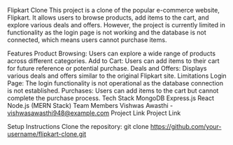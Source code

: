 Flipkart Clone
This project is a clone of the popular e-commerce website, Flipkart. It allows users to browse products, add items to the cart, and explore various deals and offers. However, the project is currently limited in functionality as the login page is not working and the database is not connected, which means users cannot purchase items.

Features
Product Browsing: Users can explore a wide range of products across different categories.
Add to Cart: Users can add items to their cart for future reference or potential purchase.
Deals and Offers: Displays various deals and offers similar to the original Flipkart site.
Limitations
Login Page: The login functionality is not operational as the database connection is not established.
Purchases: Users can add items to the cart but cannot complete the purchase process.
Tech Stack
MongoDB
Express.js
React
Node.js (MERN Stack)
Team Members
Vishwas Awasthi - vishwasawasthi948@example.com
Project Link
Project Link

Setup Instructions
Clone the repository:
git clone https://github.com/your-username/flipkart-clone.git
